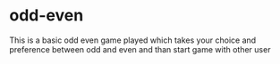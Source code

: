 # odd-even
This is a basic odd even game played which takes your choice and preference between odd and even and than start game with other user
